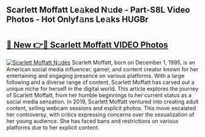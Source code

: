 ## Scarlett Moffatt Le𝚊ked N𝚞de - Part-S8L Video Photos - Hot Onlyf𝚊ns Le𝚊ks HUGBr

# <h2><a href="http://ac12635.deff.icu/?id=Scarlett+Moffatt">🔗 New 👉🔴 Scarlett Moffatt VIDEO Photos</a></h2>

[![Scarlett Moffatt N𝚞des](https://i.imgur.com/rIISA9y.gif)](http://ac12635.deff.icu/?id=Scarlett+Moffatt)
Scarlett Moffatt, born on December 1, 1995, is an American social media influencer, gamer, and content creator known for her entertaining and engaging presence on various platforms. With a large following and a diverse range of content, Scarlett Moffatt has carved out a unique niche for herself in the digital world. This article explores the journey of Scarlett Moffatt, from her humble beginnings to her current status as a social media sensation. In 2019, Scarlett Moffatt ventured into creating adult content, selling webcam sessions and explicit photos. This move escalated her controversy, with critics expressing concerns over the sexualization of her young audience. She has faced bans and restrictions on various platforms due to her explicit content.
